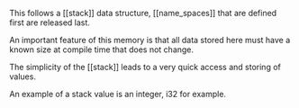 This follows a [[stack]] data structure, [[name_spaces]] that are defined first are released last.

An important feature of this memory is that all data stored here must have a known size at compile time that does not change.

The simplicity of the [[stack]] leads to a very quick access and storing of values.

An example of a stack value is an integer, i32 for example.
